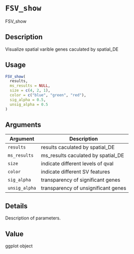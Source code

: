 # `FSV_show`

FSV_show


## Description

Visualize spatial varible genes caculated by spatial_DE


## Usage

```r
FSV_show(
  results,
  ms_results = NULL,
  size = c(4, 2, 1),
  color = c("blue", "green", "red"),
  sig_alpha = 0.5,
  unsig_alpha = 0.5
)
```


## Arguments

Argument      |Description
------------- |----------------
`results`     |     results caculated by spatial_DE
`ms_results`     |     ms_results caculated by spatial_DE
`size`     |     indicate different levels of qval
`color`     |     indicate different SV features
`sig_alpha`     |     transparency of significant genes
`unsig_alpha`     |     transparency of unsignificant genes


## Details

Description of parameters.


## Value

ggplot object


